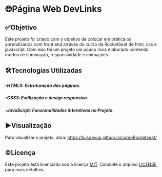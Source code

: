 # 🌐Página Web DevLinks
## ✅Objetivo
Este projeto foi criado com o objetivo de colocar em prática os aprendizados com front end através do curso da RocketSeat de html, css e javascript. Com isso foi um projeto um pouco mais elaborado contendo modos de iluminação, responsividade e animações.

## 🛠️Tecnologias Utilizadas
##### -HTML5: Estruturação das páginas.
##### -CSS3: Estilização e design responsivo.
##### -JavaScript: Funcionalidades interativas no Projeto.

## ▶️Visualização
Para visualizar o projeto, abra: https://luisdevux.github.io/cursoRocketseat/

## ©️Licença
Este projeto está licenciado sob a licença [MIT](https://choosealicense.com/licenses/mit/). Consulte o arquivo [LICENSE](LICENSE) para mais detalhes.
